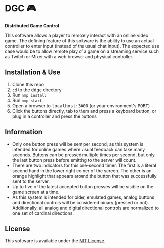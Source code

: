 # DGC 🎮

**Distributed Game Control**

This software allows a player to remotely interact with an online
video game. The defining feature of this software is the ability to
use an actual controller to enter input (instead of the usual chat input).
The expected use case would be to allow remote play of a game on a streaming
service such as Twitch or Mixer with a web browser and physical controller.

## Installation & Use

1. Clone this repo
2. `cd` to the <samp>ddgc</samp> directory
3. Run `nmp install`
4. Run `nmp start`
5. Open a browser to <samp>localhost:3000</samp> (or your environment's
   <samp>PORT</samp>)
6. Click the buttons directly, tab to them and press a keyboard button,
   or plug in a controller and press the buttons

## Information

* Only one button press will be sent per second, as this system is
  intended for online games where visual feedback can take many seconds.
  Buttons can be pressed multiple times per second, but only the last
  button press before emitting to the server will count.
* There are two indicators for this one-second timer. The first is a
  literal second hand in the lower right corner of the screen. The other
  is an orange highlight that appears around the button that was successfully
  sent to the server.
* Up to five of the latest accepted button presses will be visible on the
  game screen at a time.
* As this system is intended for older, emulated games, analog buttons
  and directional controls will be considered binary (pressed or not).
  Additionally, all analog and digital directional controls are normalized
  to one set of cardinal directions.

## License

This software is available under the [MIT License](LICENSE).
